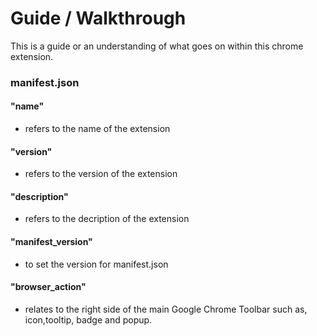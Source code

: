 # Guide / Walkthrough

This is a guide or an understanding of what goes on within this chrome extension.

### manifest.json

#### "name"
- refers to the name of the extension
#### "version"
- refers to the version of the extension
#### "description" 
- refers to the decription of the extension
#### "manifest_version" 
- to set the version for manifest.json
#### "browser_action" 
- relates to the right side of the main Google Chrome Toolbar such as, icon,tooltip, badge and popup.